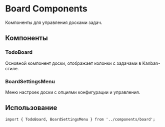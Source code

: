 # Board Components

Компоненты для управления досками задач.

## Компоненты

### TodoBoard
Основной компонент доски, отображает колонки с задачами в Kanban-стиле.

### BoardSettingsMenu
Меню настроек доски с опциями конфигурации и управления.

## Использование

```tsx
import { TodoBoard, BoardSettingsMenu } from '../components/board';
```
